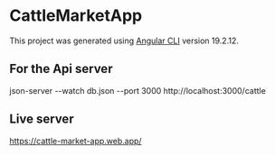 # CattleMarketApp

This project was generated using [Angular CLI](https://github.com/angular/angular-cli) version 19.2.12.

## For the Api server

json-server --watch db.json --port 3000
http://localhost:3000/cattle

## Live server
https://cattle-market-app.web.app/
